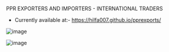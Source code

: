PPR EXPORTERS AND IMPORTERS - INTERNATIONAL TRADERS
 - Currently available at:-
   https://hilfa007.github.io/pprexports/

![image](https://user-images.githubusercontent.com/88790993/228034434-d4e50bcd-ab15-4915-9f3a-dfe8ccd05c57.png)

![image](https://user-images.githubusercontent.com/88790993/228034867-f3f2064c-37d5-47c7-b59e-415c29b79acf.png)


